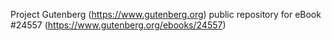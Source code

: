 Project Gutenberg (https://www.gutenberg.org) public repository for eBook #24557 (https://www.gutenberg.org/ebooks/24557)
